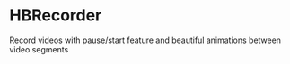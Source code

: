 # HBRecorder
Record videos with pause/start feature and beautiful animations between video segments
